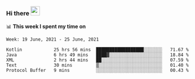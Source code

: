 ### Hi there <a href="https://www.gautamkrishnar.com/"><img src="https://media.giphy.com/media/hvRJCLFzcasrR4ia7z/giphy.gif" width="25px"></a>

📊 **This week I spent my time on**

<!--START_SECTION:waka-->
```text
Week: 19 June, 2021 - 25 June, 2021

Kotlin            25 hrs 56 mins  ██████████████████░░░░░░░   71.67 % 
Java              6 hrs 49 mins   ████▓░░░░░░░░░░░░░░░░░░░░   18.84 % 
XML               2 hrs 44 mins   ██░░░░░░░░░░░░░░░░░░░░░░░   07.59 % 
Text              30 mins         ▒░░░░░░░░░░░░░░░░░░░░░░░░   01.40 % 
Protocol Buffer   9 mins          ░░░░░░░░░░░░░░░░░░░░░░░░░   00.43 % 
```
<!--END_SECTION:waka-->
